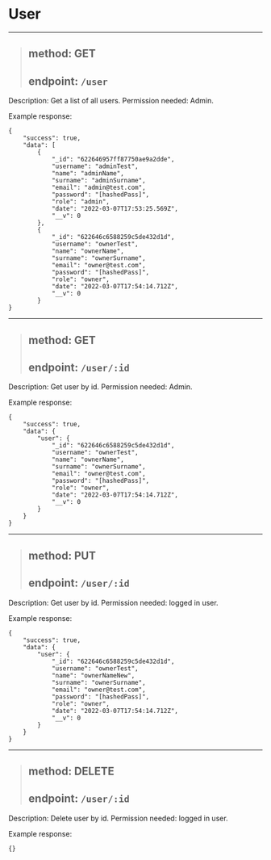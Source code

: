 # User

---

> ## method: GET
>
> ## endpoint: `/user`

Description: Get a list of all users.
Permission needed: Admin.

Example response:

```
{
    "success": true,
    "data": [
        {
            "_id": "622646957ff87750ae9a2dde",
            "username": "adminTest",
            "name": "adminName",
            "surname": "adminSurname",
            "email": "admin@test.com",
            "password": "[hashedPass]",
            "role": "admin",
            "date": "2022-03-07T17:53:25.569Z",
            "__v": 0
        },
        {
            "_id": "622646c6588259c5de432d1d",
            "username": "ownerTest",
            "name": "ownerName",
            "surname": "ownerSurname",
            "email": "owner@test.com",
            "password": "[hashedPass]",
            "role": "owner",
            "date": "2022-03-07T17:54:14.712Z",
            "__v": 0
        }
}
```

---

> ## method: GET
>
> ## endpoint: `/user/:id`

Description: Get user by id.
Permission needed: Admin.

Example response:

```
{
    "success": true,
    "data": {
        "user": {
            "_id": "622646c6588259c5de432d1d",
            "username": "ownerTest",
            "name": "ownerName",
            "surname": "ownerSurname",
            "email": "owner@test.com",
            "password": "[hashedPass]",
            "role": "owner",
            "date": "2022-03-07T17:54:14.712Z",
            "__v": 0
        }
    }
}
```

---

> ## method: PUT
>
> ## endpoint: `/user/:id`

Description: Get user by id.
Permission needed: logged in user.

Example response:

```
{
    "success": true,
    "data": {
        "user": {
            "_id": "622646c6588259c5de432d1d",
            "username": "ownerTest",
            "name": "ownerNameNew",
            "surname": "ownerSurname",
            "email": "owner@test.com",
            "password": "[hashedPass]",
            "role": "owner",
            "date": "2022-03-07T17:54:14.712Z",
            "__v": 0
        }
    }
}
```

---

> ## method: DELETE
>
> ## endpoint: `/user/:id`

Description: Delete user by id.
Permission needed: logged in user.

Example response:

```
{}
```
